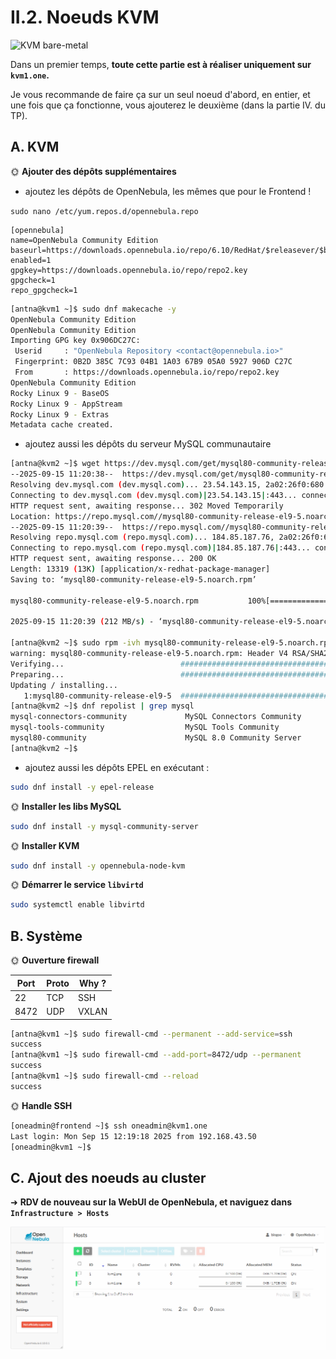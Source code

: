 # II.2. Noeuds KVM

![KVM bare-metal](./img/bare_kvm.png)

Dans un premier temps, **toute cette partie est à réaliser uniquement sur `kvm1.one`.**

Je vous recommande de faire ça sur un seul noeud d'abord, en entier, et une fois que ça fonctionne, vous ajouterez le deuxième (dans la partie IV. du TP).

## A. KVM

🌞 **Ajouter des dépôts supplémentaires**

- ajoutez les dépôts de OpenNebula, les mêmes que pour le Frontend !

`sudo nano /etc/yum.repos.d/opennebula.repo`

```
[opennebula]
name=OpenNebula Community Edition
baseurl=https://downloads.opennebula.io/repo/6.10/RedHat/$releasever/$basearch
enabled=1
gpgkey=https://downloads.opennebula.io/repo/repo2.key
gpgcheck=1
repo_gpgcheck=1
```

```sh
[antna@kvm1 ~]$ sudo dnf makecache -y
OpenNebula Community Edition                                                                                                                                                     1.5 kB/s | 833  B     00:00
OpenNebula Community Edition                                                                                                                                                      20 kB/s | 3.1 kB     00:00
Importing GPG key 0x906DC27C:
 Userid     : "OpenNebula Repository <contact@opennebula.io>"
 Fingerprint: 0B2D 385C 7C93 04B1 1A03 67B9 05A0 5927 906D C27C
 From       : https://downloads.opennebula.io/repo/repo2.key
OpenNebula Community Edition                                                                                                                                                     662 kB/s | 690 kB     00:01
Rocky Linux 9 - BaseOS                                                                                                                                                           4.8 kB/s | 4.1 kB     00:00
Rocky Linux 9 - AppStream                                                                                                                                                        4.2 kB/s | 4.5 kB     00:01
Rocky Linux 9 - Extras                                                                                                                                                           2.8 kB/s | 2.9 kB     00:01
Metadata cache created.
```

- ajoutez aussi les dépôts du serveur MySQL communautaire

```sh
[antna@kvm2 ~]$ wget https://dev.mysql.com/get/mysql80-community-release-el9-5.noarch.rpm
--2025-09-15 11:20:38--  https://dev.mysql.com/get/mysql80-community-release-el9-5.noarch.rpm
Resolving dev.mysql.com (dev.mysql.com)... 23.54.143.15, 2a02:26f0:680:48c::2e31, 2a02:26f0:680:48b::2e31
Connecting to dev.mysql.com (dev.mysql.com)|23.54.143.15|:443... connected.
HTTP request sent, awaiting response... 302 Moved Temporarily
Location: https://repo.mysql.com//mysql80-community-release-el9-5.noarch.rpm [following]
--2025-09-15 11:20:39--  https://repo.mysql.com//mysql80-community-release-el9-5.noarch.rpm
Resolving repo.mysql.com (repo.mysql.com)... 184.85.187.76, 2a02:26f0:680:28d::1d68, 2a02:26f0:680:297::1d68
Connecting to repo.mysql.com (repo.mysql.com)|184.85.187.76|:443... connected.
HTTP request sent, awaiting response... 200 OK
Length: 13319 (13K) [application/x-redhat-package-manager]
Saving to: ‘mysql80-community-release-el9-5.noarch.rpm’

mysql80-community-release-el9-5.noarch.rpm           100%[===================================================================================================================>]  13.01K  --.-KB/s    in 0s

2025-09-15 11:20:39 (212 MB/s) - ‘mysql80-community-release-el9-5.noarch.rpm’ saved [13319/13319]

[antna@kvm2 ~]$ sudo rpm -ivh mysql80-community-release-el9-5.noarch.rpm
warning: mysql80-community-release-el9-5.noarch.rpm: Header V4 RSA/SHA256 Signature, key ID 3a79bd29: NOKEY
Verifying...                          ################################# [100%]
Preparing...                          ################################# [100%]
Updating / installing...
   1:mysql80-community-release-el9-5  ################################# [100%]
[antna@kvm2 ~]$ dnf repolist | grep mysql
mysql-connectors-community             MySQL Connectors Community
mysql-tools-community                  MySQL Tools Community
mysql80-community                      MySQL 8.0 Community Server
[antna@kvm2 ~]$
```

- ajoutez aussi les dépôts EPEL en exécutant :

```bash
sudo dnf install -y epel-release
```

🌞 **Installer les libs MySQL**

```bash
sudo dnf install -y mysql-community-server
```

🌞 **Installer KVM**

```bash
sudo dnf install -y opennebula-node-kvm
```

🌞 **Démarrer le service `libvirtd`**

```bash
sudo systemctl enable libvirtd
```

## B. Système

🌞 **Ouverture firewall**

| Port | Proto | Why ? |
|------|-------|-------|
| 22   | TCP   | SSH   |
| 8472 | UDP   | VXLAN |

```sh
[antna@kvm1 ~]$ sudo firewall-cmd --permanent --add-service=ssh
success
[antna@kvm1 ~]$ sudo firewall-cmd --add-port=8472/udp --permanent
success
[antna@kvm1 ~]$ sudo firewall-cmd --reload
success
```

🌞 **Handle SSH**

```sh
[oneadmin@frontend ~]$ ssh oneadmin@kvm1.one
Last login: Mon Sep 15 12:19:18 2025 from 192.168.43.50
[oneadmin@kvm1 ~]$
```

## C. Ajout des noeuds au cluster

➜ **RDV de nouveau sur la WebUI de OpenNebula, et naviguez dans `Infrastructure > Hosts`**

![init](/Images/kvm-init.png)

